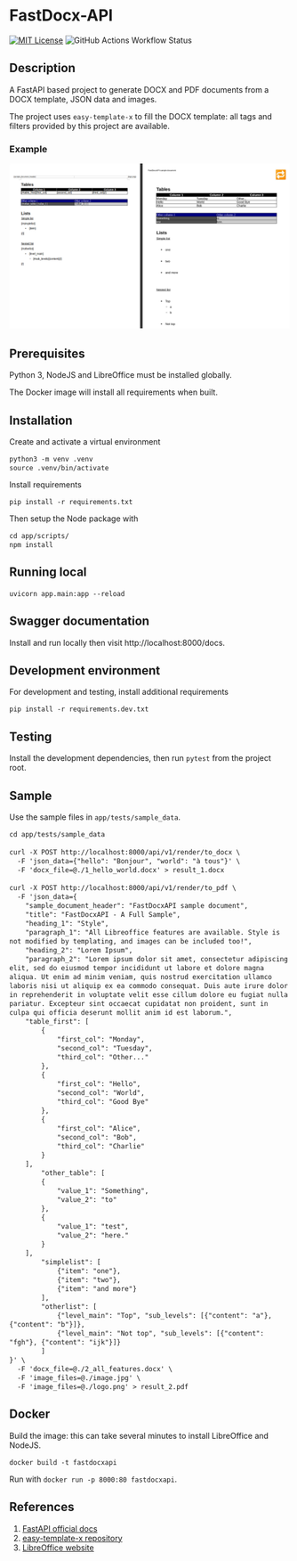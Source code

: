 
# FastDocx-API

[![MIT License](https://img.shields.io/badge/License-MIT-green.svg)](https://choosealicense.com/licenses/mit/)
![GitHub Actions Workflow Status](https://img.shields.io/github/actions/workflow/status/mbging/fastdocx-api/docker-hub.yaml)

## Description

A FastAPI based project to generate DOCX and PDF documents from a DOCX template, JSON data and images.

The project uses `easy-template-x` to fill the DOCX template: all tags and filters provided by this project are available.

### Example
!["LibreOffice to PDF"](/app/tests/sample_data/preview.png)

## Prerequisites

Python 3, NodeJS and LibreOffice must be installed globally.

The Docker image will install all requirements when built.

## Installation

Create and activate a virtual environment
```
python3 -m venv .venv
source .venv/bin/activate
```

Install requirements
```
pip install -r requirements.txt
```

Then setup the Node package with
```
cd app/scripts/
npm install
```

## Running local

```
uvicorn app.main:app --reload
```

## Swagger documentation

Install and run locally then visit http://localhost:8000/docs.

## Development environment

For development and testing, install additional requirements
```
pip install -r requirements.dev.txt
```

## Testing

Install the development dependencies, then run `pytest` from the project root.

## Sample

Use the sample files in `app/tests/sample_data`.

```
cd app/tests/sample_data

curl -X POST http://localhost:8000/api/v1/render/to_docx \
  -F 'json_data={"hello": "Bonjour", "world": "à tous"}' \
  -F 'docx_file=@./1_hello_world.docx' > result_1.docx

curl -X POST http://localhost:8000/api/v1/render/to_pdf \
  -F 'json_data={
    "sample_document_header": "FastDocxAPI sample document",
    "title": "FastDocxAPI - A Full Sample",
    "heading_1": "Style",
    "paragraph_1": "All Libreoffice features are available. Style is not modified by templating, and images can be included too!",
    "heading_2": "Lorem Ipsum",
    "paragraph_2": "Lorem ipsum dolor sit amet, consectetur adipiscing elit, sed do eiusmod tempor incididunt ut labore et dolore magna aliqua. Ut enim ad minim veniam, quis nostrud exercitation ullamco laboris nisi ut aliquip ex ea commodo consequat. Duis aute irure dolor in reprehenderit in voluptate velit esse cillum dolore eu fugiat nulla pariatur. Excepteur sint occaecat cupidatat non proident, sunt in culpa qui officia deserunt mollit anim id est laborum.",
    "table_first": [
        {
            "first_col": "Monday",
            "second_col": "Tuesday",
            "third_col": "Other..."
        },
        {
            "first_col": "Hello",
            "second_col": "World",
            "third_col": "Good Bye"
        },
        {
            "first_col": "Alice",
            "second_col": "Bob",
            "third_col": "Charlie"
        }
    ],
		"other_table": [
        {
            "value_1": "Something",
            "value_2": "to"
        },
        {
            "value_1": "test",
            "value_2": "here."
        }
    ],
		"simplelist": [
			{"item": "one"},
			{"item": "two"},
			{"item": "and more"}
		],
		"otherlist": [
			{"level_main": "Top", "sub_levels": [{"content": "a"}, {"content": "b"}]},
			{"level_main": "Not top", "sub_levels": [{"content": "fgh"}, {"content": "ijk"}]}
		]
}' \
  -F 'docx_file=@./2_all_features.docx' \
  -F 'image_files=@./image.jpg' \
  -F 'image_files=@./logo.png' > result_2.pdf
```

## Docker

Build the image: this can take several minutes to install LibreOffice and NodeJS.
```
docker build -t fastdocxapi
```

Run with `docker run -p 8000:80 fastdocxapi`.

## References
1. [FastAPI official docs](https://fastapi.tiangolo.com/)
2. [easy-template-x repository](https://github.com/alonrbar/easy-template-x)
3. [LibreOffice website](https://www.libreoffice.org/)
